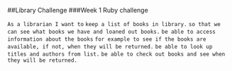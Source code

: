 ##Library Challenge
###Week 1 Ruby challenge

```As a librarian I want to```
```keep a list of books in library.```
```so that we can see what books we have and loaned out books.```
```be able to access information about the books```
```for example to see if the books are available, if not, when they will be returned.```
```be able to look up titles and authors from list.```
```be able to check out books and see when they will be returned.```
